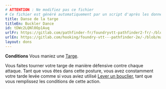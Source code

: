 ```yaml
---
# ATTENTION : Ne modifiez pas ce fichier
# Ce fichier est généré automatiquement par un script d'après les données du module Foundry VTT officiel et de sa traduction
title: Danse de la targe
titleEn: Buckler Dance
id: tDWc2LQNl0Op1Auq
urlFr: https://gitlab.com/pathfinder-fr/foundryvtt-pathfinder2-fr/-/blob/master/data/feats/tDWc2LQNl0Op1Auq.htm
urlEn: https://gitlab.com/hooking/foundry-vtt---pathfinder-2e/-/blob/master/packs/data/feats.db/buckler-dance.json
layout: dons
---
```

**Conditions** Vous maniez une [Targe](../équipements/targe.md).

Vous faites tourner votre targe de manière défensive contre chaque attaque. Tant que vous êtes dans cette posture, vous avez constamment votre tarde levée comme si vous aviez utilisé [Lever un bouclier](../actions/lever-un-bouclier.md), tant que vous remplissez les conditions de cette action.
